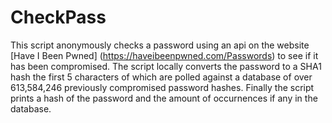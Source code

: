 # CheckPass
 This script anonymously checks a password using an api on the website [Have I Been Pwned] (https://haveibeenpwned.com/Passwords) to see if it has been compromised. The script locally converts the password to a SHA1 hash the first 5 characters of which are polled against a database of over 613,584,246 previously compromised password hashes. Finally the script prints a hash of the password and the amount of occurnences if any in the database.
